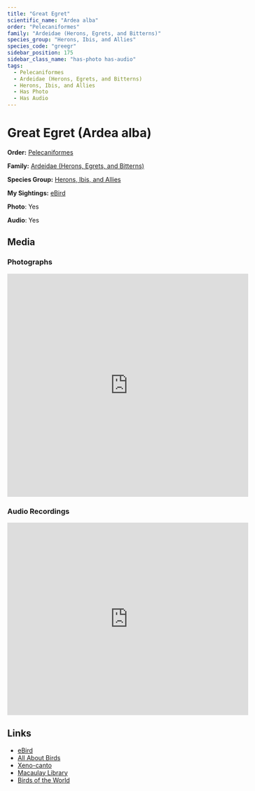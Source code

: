 ```yaml
---
title: "Great Egret"
scientific_name: "Ardea alba"
order: "Pelecaniformes"
family: "Ardeidae (Herons, Egrets, and Bitterns)"
species_group: "Herons, Ibis, and Allies"
species_code: "greegr"
sidebar_position: 175
sidebar_class_name: "has-photo has-audio"
tags: 
  - Pelecaniformes
  - Ardeidae (Herons, Egrets, and Bitterns)
  - Herons, Ibis, and Allies
  - Has Photo
  - Has Audio
---
```


# Great Egret (Ardea alba)

**Order:** [Pelecaniformes](/tags/pelecaniformes)

**Family:** [Ardeidae (Herons, Egrets, and Bitterns)](/tags/ardeidae-herons-egrets-and-bitterns)

**Species Group:** [Herons, Ibis, and Allies](/tags/herons-ibis-and-allies)

**My Sightings:** [eBird](https://ebird.org/lifelist?r=world&time=life&spp=greegr)

**Photo**: Yes 

**Audio**: Yes

## Media
### Photographs
<iframe src="https://macaulaylibrary.org/asset/619242708/embed" width="550" height="510" frameborder="0" allowfullscreen></iframe>

### Audio Recordings
<iframe src="https://macaulaylibrary.org/asset/626685068/embed" width="550" height="440" frameborder="0" allowfullscreen></iframe>

## Links
* [eBird](https://ebird.org/species/greegr) 
* [All About Birds](https://www.allaboutbirds.org/guide/greegr) 
* [Xeno-canto](https://www.xeno-canto.org/species/ardea-alba) 
* [Macaulay Library](https://search.macaulaylibrary.org/catalog?taxonCode=greegr&sort=rating_rank_desc)
* [Birds of the World](https://birdsoftheworld.org/bow/species/greegr)
